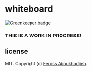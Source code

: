 # whiteboard

[![Greenkeeper badge](https://badges.greenkeeper.io/Yhozen/study-whiteboard.svg)](https://greenkeeper.io/)

### THIS IS A WORK IN PROGRESS!

## license

MIT. Copyright (c) [Feross Aboukhadijeh](http://feross.org).
